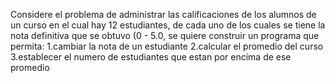 Considere el problema de administrar las calificaciones de los alumnos de un curso en el cual hay 12 estudiantes, de cada uno de los cuales se tiene la nota definitiva que se obtuvo (0 - 5.0, se quiere construir un programa que permita:
1.cambiar la nota de un estudiante
2.calcular el promedio del curso
3.establecer el numero de estudiantes que estan por encima de ese promedio